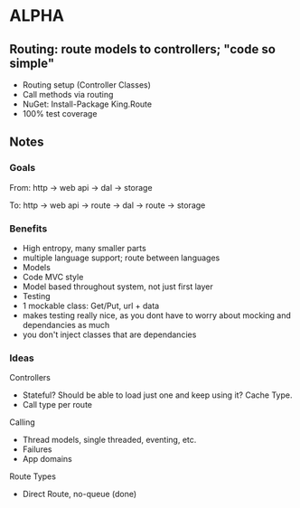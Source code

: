 ALPHA
========

## Routing: route models to controllers; "code so simple"

+ Routing setup (Controller Classes)
+ Call methods via routing
+ NuGet: Install-Package King.Route
+ 100% test coverage

## Notes

### Goals
From: http -> web api -> dal -> storage

To: http -> web api -> route -> dal -> route -> storage

### Benefits
+ High entropy, many smaller parts
+ multiple language support; route between languages
+ Models
 + Code MVC style
 + Model based throughout system, not just first layer
+ Testing
 + 1 mockable class: Get/Put, url + data
 + makes testing really nice, as you dont have to worry about mocking and dependancies as much
 + you don't inject classes that are dependancies

### Ideas
Controllers
+ Stateful? Should be able to load just one and keep using it? Cache Type.
+ Call type per route

Calling
+ Thread models, single threaded, eventing, etc.
+ Failures
+ App domains

Route Types
+ Direct Route, no-queue (done)